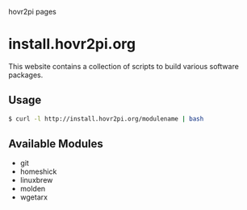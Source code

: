 hovr2pi pages


install.hovr2pi.org
=================

This website contains  a collection of scripts to build various
software packages.

Usage
------------

```bash
$ curl -l http://install.hovr2pi.org/modulename | bash
```

Available Modules
------------
* git
* homeshick
* linuxbrew
* molden
* wgetarx
